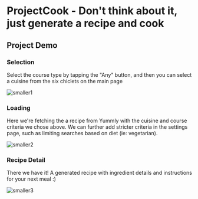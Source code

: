 # ProjectCook - Don't think about it, just generate a recipe and cook

## Project Demo
### Selection
Select the course type by tapping the "Any" button, and then you can select a cuisine from the six chiclets on the main page

![smaller1](https://user-images.githubusercontent.com/10626285/35204562-e5a5b836-fee3-11e7-81d5-1bdc6f094109.png)

### Loading
Here we're fetching the a recipe from Yummly with the cuisine and course criteria we chose above. We can further add stricter criteria in the settings page, such as limiting searches based on diet (ie: vegetarian).

![smaller2](https://user-images.githubusercontent.com/10626285/35204640-6f71d842-fee4-11e7-910a-f55b806d1a39.png)

### Recipe Detail
There we have it! A generated recipe with ingredient details and instructions for your next meal :)

![smaller3](https://user-images.githubusercontent.com/10626285/35204668-930a16ac-fee4-11e7-91fa-ffe1117f3ada.png)


